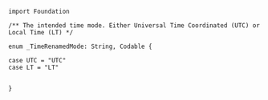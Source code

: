     import Foundation

    /** The intended time mode. Either Universal Time Coordinated (UTC) or Local Time (LT) */

    enum _TimeRenamedMode: String, Codable {

    case UTC = "UTC"
    case LT = "LT"


    }

